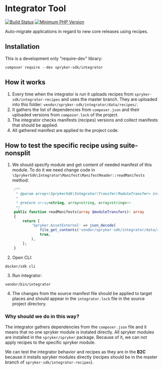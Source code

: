 # Integrator Tool
[![Build Status](https://github.com/spryker-sdk/integrator/workflows/CI/badge.svg?branch=master)](https://github.com/spryker-sdk/integrator/actions?query=workflow%3ACI+branch%3Amaster)
[![Minimum PHP Version](https://img.shields.io/badge/php-%3E%3D%207.4-8892BF.svg)](https://php.net/)

Auto-migrate applications in regard to new core releases using recipes.

## Installation

This is a development only "require-dev" library:
```
composer require --dev spryker-sdk/integrator
```

## How it works
1. Every time when the integrator is run it uploads recipes from `spryker-sdk/integrator-recipes` and uses the master branch. They are uploaded into this folder: `vendor/spryker-sdk/integrator/data/recipes/`.
2. It gathers the list of dependencies from `composer.json` and their uploaded versions from `composer.lock` of the project.
3. The integrator checks manifests (recipes) versions and collect manifests that should be applied.
4. All gathered manifest are applied to the project code.

## How to test the specific recipe using suite-nonsplit
1. We should specify module and get content of needed manifest of this module. To do it we need change code in `\SprykerSdk\Integrator\Manifest\ManifestReader::readManifests` method:
```php
    /**
     * @param array<\SprykerSdk\Integrator\Transfer\ModuleTransfer> $moduleTransfers
     *
     * @return array<string, array<string, array<string>>>
     */
    public function readManifests(array $moduleTransfers): array
    {
        return [
            'Spryker.AssetExternal' => json_decode(
                file_get_contents('vendor/spryker-sdk/integrator/data/recipes/integrator-recipes-master/AssetExternal/1.0.0/installer-manifest.json'),
                true,
            ),
        ];
    }
```
2. Open CLI:
```shell
docker/sdk cli
```
3. Run integrator:
```shell
vendor/bin/integrator
```
4. The changes from the source manifest file should be applied to target places and should appear in the `integrator.lock` file in the source project directory.

### Why should we do in this way?
The integrator gathers dependencies from the `composer.json` file and it means that no one spryker module is instaled directly. All spryker modules are installed in the `spryker/spryker` package. Because of it, we can not apply recipes to the specific spryker module.

We can test the integrator behavior and recipes as they are in the **B2C** because it installs spryker modules directly (recipes should be in the master branch of `spryker-sdk/integrator-recipes`).
